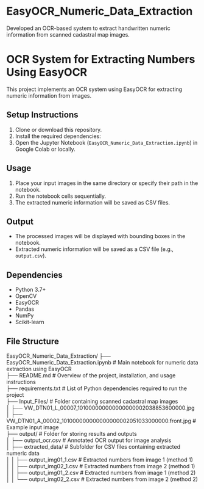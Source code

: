 # EasyOCR_Numeric_Data_Extraction
Developed an OCR-based system to extract handwritten numeric information from scanned cadastral map images.

# OCR System for Extracting Numbers Using EasyOCR

This project implements an OCR system using EasyOCR for extracting numeric information from images.

## Setup Instructions
1. Clone or download this repository.
2. Install the required dependencies:
3. Open the Jupyter Notebook (`EasyOCR_Numeric_Data_Extraction.ipynb`) in Google Colab or locally.

## Usage
1. Place your input images in the same directory or specify their path in the notebook.
2. Run the notebook cells sequentially.
3. The extracted numeric information will be saved as CSV files.

## Output
- The processed images will be displayed with bounding boxes in the notebook.
- Extracted numeric information will be saved as a CSV file (e.g., `output.csv`).

## Dependencies
- Python 3.7+
- OpenCV
- EasyOCR
- Pandas
- NumPy
- Scikit-learn

## File Structure 
EasyOCR_Numeric_Data_Extraction/
├── EasyOCR_Numeric_Data_Extraction.ipynb     # Main notebook for numeric data extraction using EasyOCR  
├── README.md                                 # Overview of the project, installation, and usage instructions  
├── requirements.txt                          # List of Python dependencies required to run the project  
├── Input_Files/                              # Folder containing scanned cadastral map images  
│   ├── VW_DTN01_L_00007_101000000000000000002038853600000.jpg
│   ├── VW_DTN01_A_00002_101000000000000000002051033000000.front.jpg # Example input image  
├── output/                                    # Folder for storing results and outputs  
│   ├── output_ocr.csv                        # Annotated OCR output for image analysis  
│   ├── extracted_data/                       # Subfolder for CSV files containing extracted numeric data  
│   │   ├── output_img01_1.csv                # Extracted numbers from image 1 (method 1)  
│   │   ├── output_img02_1.csv                # Extracted numbers from image 2 (method 1)  
│   │   ├── output_img01_2.csv                # Extracted numbers from image 1 (method 2)  
│   │   └── output_img02_2.csv                # Extracted numbers from image 2 (method 2)  
                                 

